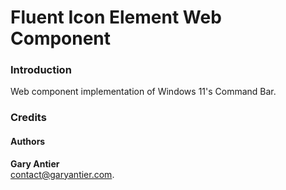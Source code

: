 # Fluent Icon Element Web Component

### Introduction

Web component implementation of Windows 11's Command Bar.

### Credits
#### Authors

**Gary Antier**\
[contact@garyantier.com](mailto:contact@garyantier.com).
